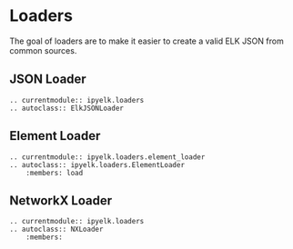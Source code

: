 # Loaders

The goal of loaders are to make it easier to create a valid ELK JSON from common
sources.

## JSON Loader

```{eval-rst}
.. currentmodule:: ipyelk.loaders
.. autoclass:: ElkJSONLoader

```

## Element Loader

```{eval-rst}
.. currentmodule:: ipyelk.loaders.element_loader
.. autoclass:: ipyelk.loaders.ElementLoader
    :members: load
```

## NetworkX Loader

```{eval-rst}
.. currentmodule:: ipyelk.loaders
.. autoclass:: NXLoader
    :members:
```
